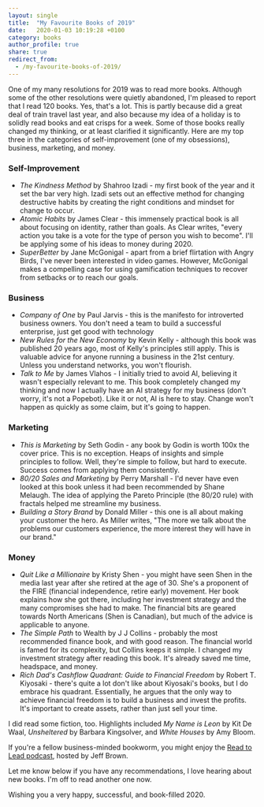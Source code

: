 ```yaml
---
layout: single
title:  "My Favourite Books of 2019"
date:   2020-01-03 10:19:28 +0100
category: books
author_profile: true
share: true
redirect_from:
  - /my-favourite-books-of-2019/
---
```


One of my many resolutions for 2019 was to read more books. Although some of the other resolutions were quietly abandoned, I'm pleased to report that I read 120 books. Yes, that's a lot. This is partly because did a great deal of train travel last year, and also because my idea of a holiday is to solidly read books and eat crisps for a week. Some of those books really changed my thinking, or at least clarified it significantly. Here are my top three in the categories of self-improvement (one of my obsessions), business, marketing, and money.

### Self-Improvement

- _The Kindness Method_ by Shahroo Izadi - my first book of the year and it set the bar very high. Izadi sets out an effective method for changing destructive habits by creating the right conditions and mindset for change to occur.
- _Atomic Habits_ by James Clear - this immensely practical book is all about focusing on identity, rather than goals. As Clear writes, "every action you take is a vote for the type of person you wish to become". I'll be applying some of his ideas to money during 2020.
- _SuperBetter_ by Jane McGonigal - apart from a brief flirtation with Angry Birds, I've never been interested in video games. However, McGonigal makes a compelling case for using gamification techniques to recover from setbacks or to reach our goals.

### Business

- _Company of One_ by Paul Jarvis - this is the manifesto for introverted business owners. You don't need a team to build a successful enterprise, just get good with technology
- _New Rules for the New Economy_ by Kevin Kelly - although this book was published 20 years ago, most of Kelly's principles still apply. This is valuable advice for anyone running a business in the 21st century. Unless you understand networks, you won't flourish.
- _Talk to Me_ by James Vlahos - I initially tried to avoid AI, believing it wasn't especially relevant to me. This book completely changed my thinking and now I actually have an AI strategy for my business (don't worry, it's not a Popebot). Like it or not, AI is here to stay. Change won't happen as quickly as some claim, but it's going to happen.

### Marketing

- _This is Marketing_ by Seth Godin - any book by Godin is worth 100x the cover price. This is no exception. Heaps of insights and simple principles to follow. Well, they're simple to follow, but hard to execute. Success comes from applying them consistently.
- _80/20 Sales and Marketing_ by Perry Marshall - I'd never have even looked at this book unless it had been recommended by Shane Melaugh. The idea of applying the Pareto Principle (the 80/20 rule) with fractals helped me streamline my business.
- _Building a Story Brand_ by Donald Miller - this one is all about making your customer the hero. As Miller writes, "The more we talk about the problems our customers experience, the more interest they will have in our brand."

### Money

- _Quit Like a Millionaire_ by Kristy Shen - you might have seen Shen in the media last year after she retired at the age of 30. She's a proponent of the FIRE (financial independence, retire early) movement. Her book explains how she got there, including her investment strategy and the many compromises she had to make. The financial bits are geared towards North Americans (Shen is Canadian), but much of the advice is applicable to anyone.
- _The Simple Path_ to Wealth by J J Collins - probably the most recommended finance book, and with good reason. The financial world is famed for its complexity, but Collins keeps it simple. I changed my investment strategy after reading this book. It's already saved me time, headspace, and money.
- _Rich Dad's Cashflow Quadrant: Guide to Financial Freedom_ by Robert T. Kiyosaki - there's quite a lot don't like about Kiyosaki's books, but I do embrace his quadrant. Essentially, he argues that the only way to achieve financial freedom is to build a business and invest the profits. It's important to create assets, rather than just sell your time.

I did read some fiction, too. Highlights included _My Name is Leon_ by Kit De Waal, _Unsheltered_ by Barbara Kingsolver, and _White Houses_ by Amy Bloom.

If you're a fellow business-minded bookworm, you might enjoy the [Read to Lead podcast](https://readtoleadpodcast.com/), hosted by Jeff Brown.

Let me know below if you have any recommendations, I love hearing about new books. I'm off to read another one now.

Wishing you a very happy, successful, and book-filled 2020.